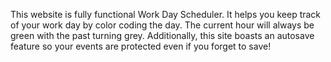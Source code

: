 This website is fully functional Work Day Scheduler. It helps you keep track of your work day by color coding the day. The current hour will always be green with the past turning grey. Additionally, this site boasts an autosave feature so your events are protected even if you forget to save! 

